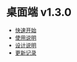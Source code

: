 # 桌面端 v1.3.0

* [快速开始](/desktop/README.md)
* [使用说明](/desktop/使用说明书.md)
* [设计说明](/desktop/设计说明书.md)
* [更新记录](/desktop/更新记录单.md)